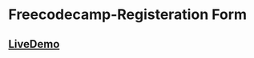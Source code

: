 # Freecodecamp-Registeration Form

## [LiveDemo](https://zenab12.github.io/Freecodecamp-RegisterationForm/)
